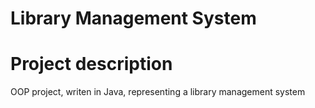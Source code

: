 
# Library Management System 
# Project description
OOP project, writen in Java, representing a library management system 
